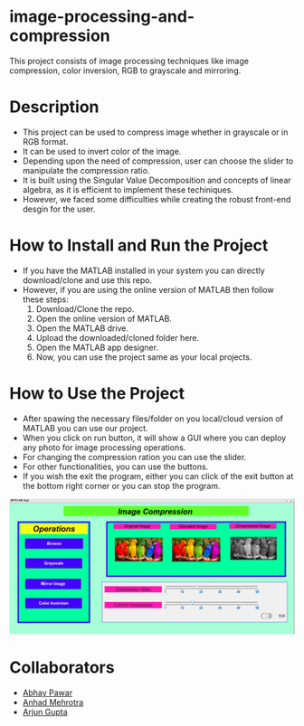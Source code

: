 # image-processing-and-compression
This project consists of image processing techniques like image compression, color inversion, RGB to grayscale and mirroring.

# Description
* This project can be used to compress image whether in grayscale or in RGB format.
* It can be used to invert color of the image.
* Depending upon the need of compression, user can choose the slider to manipulate the compression ratio.
* It is built using the Singular Value Decomposition and concepts of linear algebra, as it is efficient to implement these techiniques.
* However, we faced some difficulties while creating the robust front-end desgin for the user.

# How to Install and Run the Project
* If you have the MATLAB installed in your system you can directly download/clone and use this repo.
* However, if you are using the online version of MATLAB then follow these steps:
  1. Download/Clone the repo.
  2. Open the online version of MATLAB.
  3. Open the MATLAB drive.
  4. Upload the downloaded/cloned folder here.
  5. Open the MATLAB app designer.
  6. Now, you can use the project same as your local projects.

# How to Use the Project
* After spawing the necessary files/folder on you local/cloud version of MATLAB you can use our project.
* When you click on run button, it will show a GUI where you can deploy any photo for image processing operations.
* For changing the compression ration you can use the slider.
* For other functionalities, you can use the buttons.
* If you wish the exit the program, either you can click of the exit button at the bottom right corner or you can stop the program.


<img src="https://github.com/katyalmohit/image-processing-and-compression/blob/main/MATLAB-4.png" alt="Image containing the GUI of project"></img>

# Collaborators
* <a href="github.com/abhaygzb15">Abhay Pawar</a>
* <a href="github.com/anhad-01">Anhad Mehrotra</a>
* <a href="github.com/arjun618">Arjun Gupta</a>
